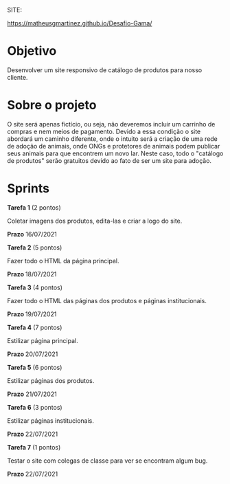 SITE:

https://matheusgmartinez.github.io/Desafio-Gama/


<h1>Objetivo</h1>
<p>Desenvolver um site responsivo de catálogo de produtos para nosso cliente.</p>

<h1>Sobre o projeto</h1>
<p>O site será apenas fictício, ou seja, não deveremos incluir um carrinho de compras e nem meios de pagamento. Devido a essa condição o site abordará um caminho diferente, onde o intuito será a criação de uma rede de adoção de animais, onde ONGs e protetores de animais podem publicar seus animais para que encontrem um novo lar. Neste caso, todo o "catálogo de produtos" serão gratuitos devido ao fato de ser um site para adoção.</p>

<h1>Sprints</h1>
<p><b>Tarefa 1</b> (2 pontos)</p>
Coletar imagens dos produtos, edita-las e criar a logo do site.
<p><b>Prazo</b>
16/07/2021</p>

<p><b>Tarefa 2</b> (5 pontos)</p>
Fazer todo o HTML da página principal.
<p><b>Prazo </b>
18/07/2021</p>

<p><b>Tarefa 3</b> (4 pontos)</p>
Fazer todo o HTML das páginas dos produtos e páginas institucionais.
<p><b>Prazo </b>
19/07/2021</p>

<p><b>Tarefa 4</b> (7 pontos)</p>
Estilizar página principal.
<p><b>Prazo </b>
20/07/2021</p>

<p><b>Tarefa 5</b> (6 pontos)</p>
Estilizar páginas dos produtos.
<p><b>Prazo</b>
21/07/2021</p>

<p><b>Tarefa 6</b> (3 pontos)</p>
Estilizar páginas institucionais.
<p><b>Prazo </b>
22/07/2021</p>

<p><b>Tarefa 7</b> (1 pontos)</p>
Testar o site com colegas de classe para ver se encontram algum bug.
<p><b>Prazo </b>
22/07/2021</p>
